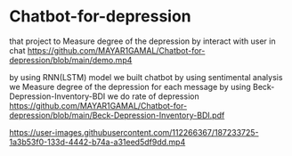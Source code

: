 # Chatbot-for-depression
that project to Measure degree of the depression by interact with user in chat https://github.com/MAYAR1GAMAL/Chatbot-for-depression/blob/main/demo.mp4

by using RNN(LSTM) model we built chatbot
by using sentimental analysis we Measure degree of the depression for each message 
by using Beck-Depression-Inventory-BDI we do rate of depression https://github.com/MAYAR1GAMAL/Chatbot-for-depression/blob/main/Beck-Depression-Inventory-BDI.pdf




https://user-images.githubusercontent.com/112266367/187233725-1a3b53f0-133d-4442-b74a-a31eed5df9dd.mp4

